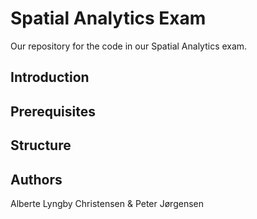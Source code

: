 # Spatial Analytics Exam
Our repository for the code in our Spatial Analytics exam.

## Introduction


## Prerequisites


## Structure


## Authors
Alberte Lyngby Christensen & Peter Jørgensen
